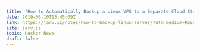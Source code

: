 ```yaml
---
title: "How to Automatically Backup a Linux VPS to a Separate Cloud Storage Service"
date: 2019-06-10T13:45:09Z
link: https://jarv.is/notes/how-to-backup-linux-server/?utm_medium=RSS&utm_source=hune
site: jarv.is
topic: Hacker News
draft: false
---
```

